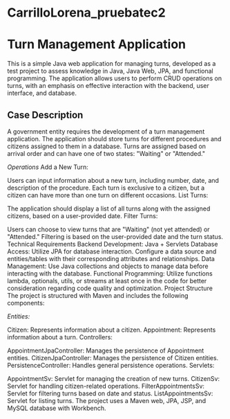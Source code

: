 # CarrilloLorena_pruebatec2

# Turn Management Application
This is a simple Java web application for managing turns, developed as a test project to assess knowledge in Java, Java Web, JPA, and functional programming. The application allows users to perform CRUD operations on turns, with an emphasis on effective interaction with the backend, user interface, and database.

## Case Description
A government entity requires the development of a turn management application. The application should store turns for different procedures and citizens assigned to them in a database. Turns are assigned based on arrival order and can have one of two states: "Waiting" or "Attended."

*Operations*
Add a New Turn:

Users can input information about a new turn, including number, date, and description of the procedure.
Each turn is exclusive to a citizen, but a citizen can have more than one turn on different occasions.
List Turns:

The application should display a list of all turns along with the assigned citizens, based on a user-provided date.
Filter Turns:

Users can choose to view turns that are "Waiting" (not yet attended) or "Attended."
Filtering is based on the user-provided date and the turn status.
Technical Requirements
Backend Development: Java + Servlets
Database Access: Utilize JPA for database interaction. Configure a data source and entities/tables with their corresponding attributes and relationships.
Data Management: Use Java collections and objects to manage data before interacting with the database.
Functional Programming: Utilize functions lambda, optionals, utils, or streams at least once in the code for better consideration regarding code quality and optimization.
Project Structure
The project is structured with Maven and includes the following components:

*Entities:*

Citizen: Represents information about a citizen.
Appointment: Represents information about a turn.
Controllers:

AppointmentJpaController: Manages the persistence of Appointment entities.
CitizenJpaController: Manages the persistence of Citizen entities.
PersistenceController: Handles general persistence operations.
Servlets:

AppointmentSv: Servlet for managing the creation of new turns.
CitizenSv: Servlet for handling citizen-related operations.
FilterAppointmentsSv: Servlet for filtering turns based on date and status.
ListAppointmentsSv: Servlet for listing turns.
The project uses a Maven web, JPA, JSP, and MySQL database with Workbench.
